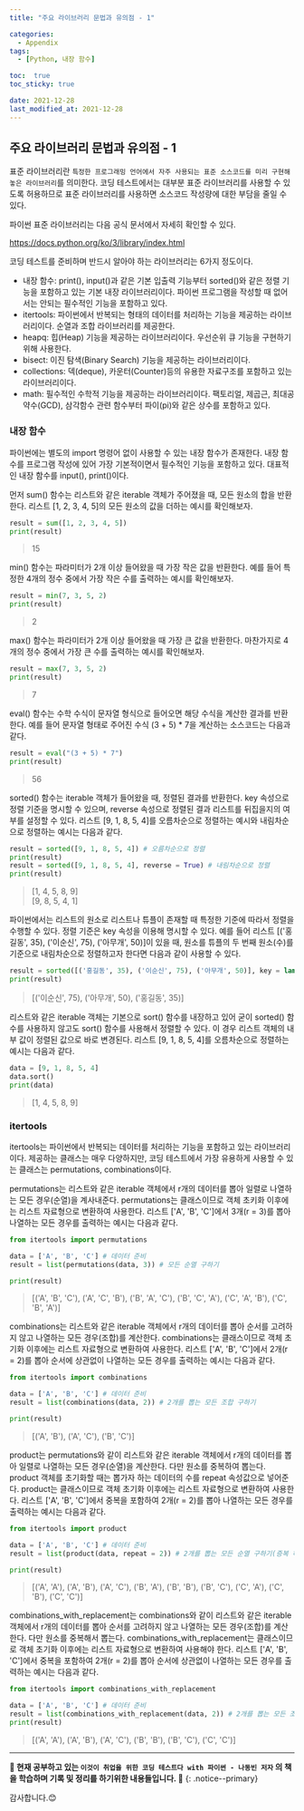 ```yaml
---
title: "주요 라이브러리 문법과 유의점 - 1"

categories:
  - Appendix
tags:
  - [Python, 내장 함수]

toc:  true
toc_sticky: true

date: 2021-12-28
last_modified_at: 2021-12-28
---
```


## 주요 라이브러리 문법과 유의점 - 1  

표준 라이브러리란 `특정한 프로그래밍 언어에서 자주 사용되는 표준 소스코드를 미리 구현해 놓은 라이브러리`를 의미한다. 코딩 테스트에서는 대부분 표준 라이브러리를 사용할 수 있도록 허용하므로 표준 라이브러리를 사용하면 소스코드 작성량에 대한 부담을 줄일 수 있다.  

파이썬 표준 라이브러리는 다음 공식 문서에서 자세히 확인할 수 있다.  

<https://docs.python.org/ko/3/library/index.html>  

코딩 테스트를 준비하며 반드시 알아야 하는 라이브러리는 6가지 정도이다.  

- 내장 함수: print(), input()과 같은 기본 입출력 기능부터 sorted()와 같은 정렬 기능을 포함하고 있는 기본 내장 라이브러리이다. 파이썬 프로그램을 작성할 때 없어서는 안되는 필수적인 기능을 포함하고 있다.  
- itertools: 파이썬에서 반복되는 형태의 데이터를 처리하는 기능을 제공하는 라이브러리이다. 순열과 조합 라이브러리를 제공한다.  
- heapq: 힙(Heap) 기능을 제공하는 라이브러리이다. 우선순위 큐 기능을 구현하기 위해 사용한다.  
- bisect: 이진 탐색(Binary Search) 기능을 제공하는 라이브러리이다.  
- collections: 덱(deque), 카운터(Counter)등의 유용한 자료구조를 포함하고 있는 라이브러리이다.  
- math: 필수적인 수학적 기능을 제공하는 라이브러리이다. 팩토리얼, 제곱근, 최대공약수(GCD), 삼각함수 관련 함수부터 파이(pi)와 같은 상수를 포함하고 있다.  

### 내장 함수  

파이썬에는 별도의 import 명령어 없이 사용할 수 있는 내장 함수가 존재한다. 내장 함수를 프로그램 작성에 있어 가장 기본적이면서 필수적인 기능을 포함하고 있다. 대표적인 내장 함수를 input(), print()이다.  

먼저 sum() 함수는 리스트와 같은 iterable 객체가 주어졌을 때, 모든 원소의 합을 반환한다. 리스트 [1, 2, 3, 4, 5]의 모든 원소의 값을 더하는 예시를 확인해보자.  

```python
result = sum([1, 2, 3, 4, 5])
print(result)
```  

> 15  

min() 함수는 파라미터가 2개 이상 들어왔을 때 가장 작은 값을 반환한다. 예를 들어 특정한 4개의 정수 중에서 가장 작은 수를 출력하는 예시를 확인해보자.  

```python
result = min(7, 3, 5, 2)
print(result)
```  

> 2  

max() 함수는 파라미터가 2개 이상 들어왔을 때 가장 큰 값을 반환한다. 마찬가지로 4개의 정수 중에서 가장 큰 수를 출력하는 예시를 확인해보자.  

```python
result = max(7, 3, 5, 2)
print(result)
```  

> 7  

eval() 함수는 수학 수식이 문자열 형식으로 들어오면 해당 수식을 계산한 결과를 반환한다. 예를 들어 문자열 형태로 주어진 수식 (3 + 5) * 7을 계산하는 소스코드는 다음과 같다.  

```python
result = eval("(3 + 5) * 7")
print(result)
```  

> 56  

sorted() 함수는 iterable 객체가 들어왔을 때, 정렬된 결과를 반환한다. key 속성으로 정렬 기준을 명시할 수 있으며, reverse 속성으로 정렬된 결과 리스트를 뒤집을지의 여부를 설정할 수 있다. 리스트 [9, 1, 8, 5, 4]를 오름차순으로 정렬하는 예시와 내림차순으로 정렬하는 예시는 다음과 같다.  

```python
result = sorted([9, 1, 8, 5, 4]) # 오름차순으로 정렬
print(result)
result = sorted([9, 1, 8, 5, 4], reverse = True) # 내림차순으로 정렬
print(result)
```  

> [1, 4, 5, 8, 9]  
> [9, 8, 5, 4, 1]  

파이썬에서는 리스트의 원소로 리스트나 튜플이 존재할 때 특정한 기준에 따라서 정렬을 수행할 수 있다. 정렬 기준은 key 속성을 이용해 명시할 수 있다. 예를 들어 리스트 [('홍길동', 35), ('이순신', 75), ('아무개', 50)]이 있을 때, 원소를 튜플의 두 번째 원소(수)를 기준으로 내림차순으로 정렬하고자 한다면 다음과 같이 사용할 수 있다.  

```python
result = sorted([('홍길동', 35), ('이순신', 75), ('아무개', 50)], key = lambda x : x[1], reverse = True)
print(result)
```  

> [('이순신', 75), ('아무개', 50), ('홍길동', 35)]

리스트와 같은 iterable 객체는 기본으로 sort() 함수를 내장하고 있어 굳이 sorted() 함수를 사용하지 않고도 sort() 함수를 사용해서 정렬할 수 있다. 이 경우 리스트 객체의 내부 값이 정렬된 값으로 바로 변경된다. 리스트 [9, 1, 8, 5, 4]를 오름차순으로 정렬하는 예시는 다음과 같다.  

```python
data = [9, 1, 8, 5, 4]
data.sort()
print(data)
```

> [1, 4, 5, 8, 9]  

### itertools  

itertools는 파이썬에서 반복되는 데이터를 처리하는 기능을 포함하고 있는 라이브러리이다. 제공하는 클래스는 매우 다양하지만, 코딩 테스트에서 가장 유용하게 사용할 수 있는 클래스는 permutations, combinations이다.  

permutations는 리스트와 같은 iterable 객체에서 r개의 데이터를 뽑아 일렬로 나열하는 모든 경우(순열)을 계사내준다. permutations는 클래스이므로 객체 초키화 이후에는 리스트 자료형으로 변환하여 사용한다. 리스트 ['A', 'B', 'C']에서 3개(r = 3)를 뽑아 나열하는 모든 경우를 출력하는 예시는 다음과 같다.  

```python
from itertools import permutations

data = ['A', 'B', 'C'] # 데이터 준비
result = list(permutations(data, 3)) # 모든 순열 구하기

print(result)
```  

> [('A', 'B', 'C'), ('A', 'C', 'B'), ('B', 'A', 'C'), ('B', 'C', 'A'), ('C', 'A', 'B'), ('C', 'B', 'A')]  

combinations는 리스트와 같은 iterable 객체에서 r개의 데이터를 뽑아 순서를 고려하지 않고 나열하는 모든 경우(조합)를 계산한다. combinations는 클래스이므로 객체 초기화 이후에는 리스트 자료형으로 변환하여 사용한다. 리스트 ['A', 'B', 'C']에서 2개(r = 2)를 뽑아 순서에 상관없이 나열하는 모든 경우를 출력하는 예시는 다음과 같다.  

```python
from itertools import combinations

data = ['A', 'B', 'C'] # 데이터 준비
result = list(combinations(data, 2)) # 2개를 뽑는 모든 조합 구하기

print(result)
```  

> [('A', 'B'), ('A', 'C'), ('B', 'C')]  

product는 permutations와 같이 리스트와 같은 iterable 객체에서 r개의 데이터를 뽑아 일렬로 나열하는 모든 경우(순열)을 계산한다. 다만 원소를 중복하여 뽑는다. product 객체를 초기화할 때는 뽑가자 하는 데이터의 수를 repeat 속성값으로 넣어준다. product는 클래스이므로 객체 초기화 이후에는 리스트 자료형으로 변환하여 사용한다. 리스트 ['A', 'B', 'C']에서 중복을 포함하여 2개(r = 2)를 뽑아 나열하는 모든 경우를 출력하는 예시는 다음과 같다.  

```python
from itertools import product

data = ['A', 'B', 'C'] # 데이터 준비
result = list(product(data, repeat = 2)) # 2개를 뽑는 모든 순열 구하기(증복 허용)

print(result)
```  

> [('A', 'A'), ('A', 'B'), ('A', 'C'), ('B', 'A'), ('B', 'B'), ('B', 'C'), ('C', 'A'), ('C', 'B'), ('C', 'C')]  

combinations_with_replacement는 combinations와 같이 리스트와 같은 iterable 객체에서 r개의 데이터를 뽑아 순서를 고려하지 않고 나열하는 모든 경우(조합)를 계산한다. 다만 원소를 중복해서 뽑는다. combinations_with_replacement는 클래스이므로 객체 초기화 이후에는 리스트 자료형으로 변환하여 사용해야 한다. 리스트 ['A', 'B', 'C']에서 중복을 포함하여 2개(r = 2)를 뽑아 순서에 상관없이 나열하는 모든 경우를 출력하는 예시는 다음과 같다.  

```python
from itertools import combinations_with_replacement

data = ['A', 'B', 'C'] # 데이터 준비
result = list(combinations_with_replacement(data, 2)) # 2개를 뽑는 모든 조합 구하기(중복 허용)
print(result)
```  

> [('A', 'A'), ('A', 'B'), ('A', 'C'), ('B', 'B'), ('B', 'C'), ('C', 'C')]  


---
**🐢 현재 공부하고 있는 `이것이 취업을 위한 코딩 테스트다 with 파이썬 - 나동빈 저자` 의 책을 학습하며 기록 및 정리를 하기위한 내용들입니다. 🐢**
{: .notice--primary}

감사합니다.😊

